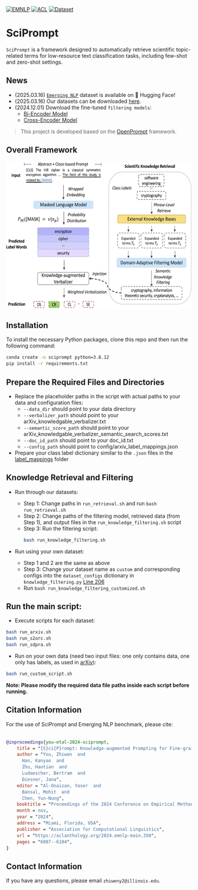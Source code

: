 <div align="left">
  <a href="https://2024.emnlp.org/"><img src="https://img.shields.io/badge/EMNLP-Conference-blue" alt="EMNLP"></a>
  <a href="https://aclanthology.org/2024.emnlp-main.350"><img src="https://img.shields.io/badge/ACL-Anthology-B31B1B" alt="ACL"></a>
  <a href="https://huggingface.co/datasets/uzw/Emerging_NLP"><img src="https://img.shields.io/badge/%F0%9F%A4%97%20Hugging%20Face-blue?color=8A2BE2" alt="Dataset"></a>
</div>


# SciPrompt
`SciPrompt` is a framework designed to automatically retrieve scientific topic-related terms for low-resource text classification tasks, including few-shot and zero-shot settings.


## News
- (2025.03.16) [`Emerging NLP`](https://huggingface.co/datasets/uzw/Emerging_NLP) dataset is available on 🤗 Hugging Face!
- (2025.03.16) Our datasets can be downloaded [here](https://drive.google.com/file/d/1w5IxtfayNPlrAE6I_vp2zKhx8ntDMRMv/view).
- (2024.12.01) Download the fine-tuned `filtering models`:
    - [Bi-Encoder Model](https://drive.google.com/file/d/1PLoMoqr14Kc4RHCglMw_WMn_U0GKAxBN/view?usp=sharing)
    - [Cross-Encoder Model](https://drive.google.com/file/d/1-xH453E-2GsejNdFc9gLg6xrurXembn4/view?usp=sharing)



> This project is developed based on the [OpenPrompt](https://github.com/thunlp/OpenPrompt) framework.

## Overall Framework
<div align="center">
  <img src="https://github.com/zhiwenyou103/SciPrompt/blob/main/pics/system.jpg" height="400" width="600">
</div>


## Installation
To install the necessary Python packages, clone this repo and then run the following command:
```bash
conda create -n sciprompt python=3.8.12
pip install -r requirements.txt
```

## Prepare the Required Files and Directories

- Replace the placeholder paths in the script with actual paths to your data and configuration files:
  - `--data_dir` should point to your data directory
  - `--verbalizer_path` should point to your arXiv_knowledgable_verbalizer.txt
  - `--semantic_score_path` should point to your arXiv_knowledgable_verbalizer_semantic_search_scores.txt
  - `--doc_id_path` should point to your doc_id.txt
  - `--config_path` should point to config/arxiv_label_mappings.json
- Prepare your class label dictionary similar to the `.json` files in the [label_mappings](https://github.com/zhiwenyou103/SciPrompt/tree/main/label_mappings) folder
  
## Knowledge Retrieval and Filtering

- Run through our datasets:
  - Step 1: Change paths in `run_retrieval.sh` and run `bash run_retrieval.sh`
  - Step 2: Change paths of the filtering model, retrieved data (from Step 1), and output files in the `run_knowledge_filtering.sh` script
  - Step 3: Run the filtering script:
    ```bash
    bash run_knowledge_filtering.sh
    ```

- Run using your own dataset:
  - Step 1 and 2 are the same as above
  - Step 3: Change your dataset name as `custom` and corresponding configs into the `dataset_configs` dictionary in `knowledge_filtering.py` [Line 206](https://github.com/zhiwenyou103/SciPrompt/blob/main/knowledge_filtering.py#L206)
  - Run `bash run_knowledge_filtering_customized.sh`

## Run the main script:

- Execute scripts for each dataset:
```bash
bash run_arxiv.sh
bash run_s2orc.sh
bash run_sdpra.sh
```
- Run on your own data (need two input files: one only contains data, one only has labels, as used in [arXiv](https://github.com/zhiwenyou103/SciPrompt/tree/main/data/arXiv)):
```bash
bash run_custom_script.sh
```

**Note: Please modify the required data file paths inside each script before running.**


## Citation Information
For the use of SciPrompt and Emerging NLP benchmark, please cite:
```bibtex

@inproceedings{you-etal-2024-sciprompt,
    title = "{S}ci{P}rompt: Knowledge-augmented Prompting for Fine-grained Categorization of Scientific Topics",
    author = "You, Zhiwen  and
      Han, Kanyao  and
      Zhu, Haotian  and
      Ludaescher, Bertram  and
      Diesner, Jana",
    editor = "Al-Onaizan, Yaser  and
      Bansal, Mohit  and
      Chen, Yun-Nung",
    booktitle = "Proceedings of the 2024 Conference on Empirical Methods in Natural Language Processing",
    month = nov,
    year = "2024",
    address = "Miami, Florida, USA",
    publisher = "Association for Computational Linguistics",
    url = "https://aclanthology.org/2024.emnlp-main.350",
    pages = "6087--6104",
}
```
## Contact Information
If you have any questions, please email `zhiweny2@illinois.edu`.

